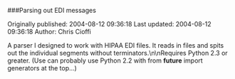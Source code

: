 ###Parsing out EDI messages

Originally published: 2004-08-12 09:36:18
Last updated: 2004-08-12 09:36:18
Author: Chris Cioffi

A parser I designed to work with HIPAA EDI files.  It reads in files and spits out the individual segments without terminators.\n\nRequires Python 2.3 or greater.  (Use can probably use Python 2.2 with from __future__ import generators at the top...)
